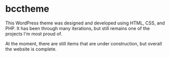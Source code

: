 # bcctheme

This WordPress theme was designed and developed using HTML, CSS, and PHP.
It has been through many iterations, but still remains one of the projects I'm most proud of.

At the moment, there are still items that are under construction, but overall the website is complete.

